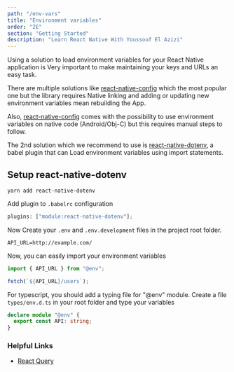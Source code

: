 ```yaml
---
path: "/env-vars"
title: "Environment variables"
order: "2E"
section: "Getting Started"
description: "Learn React Native With Youssouf El Azizi"
---
```


Using a solution to load environment variables for your React Native application is Very important to make maintaining your keys and URLs an easy task.

There are multiple solutions like [react-native-config](https://github.com/luggit/react-native-config) which the most popular one but the library requires Native linking and adding or updating new environment variables mean rebuilding the App.

Also, [react-native-config](https://github.com/luggit/react-native-config) comes with the possibility to use environment variables on native code (Android/Obj-C) but this requires manual steps to follow.

The 2nd solution which we recommend to use is [react-native-dotenv](https://github.com/goatandsheep/react-native-dotenv), a babel plugin that can Load environment variables using import statements.

## Setup react-native-dotenv

```
yarn add react-native-dotenv
```

Add plugin to `.babelrc` configuration

```js
plugins: ["module:react-native-dotenv"];
```

Now Create your `.env` and `.env.development` files in the project root folder.

```
API_URL=http://example.com/
```

Now, you can easily import your environment variables

```js
import { API_URL } from "@env";

fetch(`${API_URL}/users`);
```

For typescript, you should add a typing file for "@env" module.
Create a file `types/env.d.ts` in your root folder and type your variables

```ts
declare module "@env" {
  export const API: string;
}
```

### Helpful Links

- [React Query](https://react-query.tanstack.com/)
